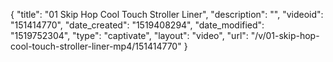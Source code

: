 {
    "title": "01 Skip Hop Cool Touch Stroller Liner",
    "description": "",
    "videoid": "151414770",
    "date_created": "1519408294",
    "date_modified": "1519752304",
    "type": "captivate",
    "layout": "video",
    "url": "\/v\/01-skip-hop-cool-touch-stroller-liner-mp4\/151414770"
}